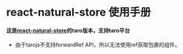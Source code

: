 # react-natural-store 使用手册


#### 这是[react-natural-store](https://www.npmjs.com/package/react-natural-store)的taro版本，支持taro平台

- 由于tarojs不支持forwardRef API，所以无法使用ref获取包裹的组件。
